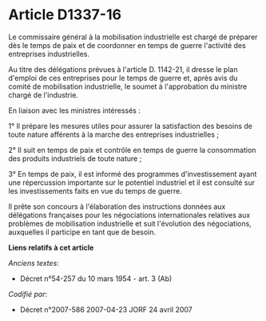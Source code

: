 # Article D1337-16

Le commissaire général à la mobilisation industrielle est chargé de préparer dès le temps de paix et de coordonner en temps
de guerre l'activité des entreprises industrielles. 

Au titre des délégations prévues à l'article D. 1142-21, il dresse le plan d'emploi de ces entreprises pour le temps de
guerre et, après avis du comité de mobilisation industrielle, le soumet à l'approbation du ministre chargé de l'industrie. 

En liaison avec les ministres intéressés : 

1° Il prépare les mesures utiles pour assurer la satisfaction des besoins de toute nature afférents à la marche des
entreprises industrielles ; 

2° Il suit en temps de paix et contrôle en temps de guerre la consommation des produits industriels de toute nature ; 

3° En temps de paix, il est informé des programmes d'investissement ayant une répercussion importante sur le potentiel
industriel et il est consulté sur les investissements faits en vue du temps de guerre. 

Il prête son concours à l'élaboration des instructions données aux délégations françaises pour les négociations
internationales relatives aux problèmes de mobilisation industrielle et suit l'évolution des négociations, auxquelles il
participe en tant que de besoin.

**Liens relatifs à cet article**

_Anciens textes_:

  - Décret n°54-257 du 10 mars 1954 - art. 3 (Ab)

_Codifié par_:

  - Décret n°2007-586 2007-04-23 JORF 24 avril 2007
